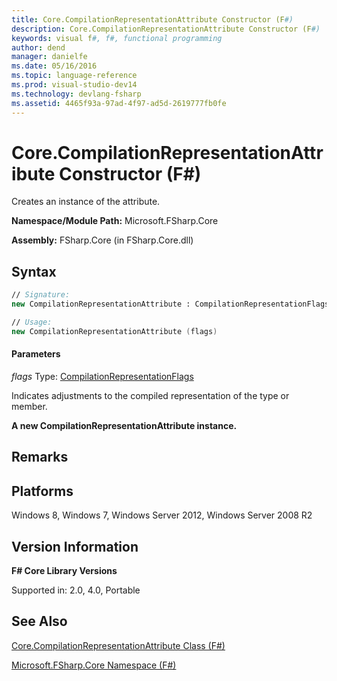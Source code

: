 ```yaml
---
title: Core.CompilationRepresentationAttribute Constructor (F#)
description: Core.CompilationRepresentationAttribute Constructor (F#)
keywords: visual f#, f#, functional programming
author: dend
manager: danielfe
ms.date: 05/16/2016
ms.topic: language-reference
ms.prod: visual-studio-dev14
ms.technology: devlang-fsharp
ms.assetid: 4465f93a-97ad-4f97-ad5d-2619777fb0fe 
---
```


# Core.CompilationRepresentationAttribute Constructor (F#)

Creates an instance of the attribute.

**Namespace/Module Path:** Microsoft.FSharp.Core

**Assembly:** FSharp.Core (in FSharp.Core.dll)


## Syntax

```fsharp
// Signature:
new CompilationRepresentationAttribute : CompilationRepresentationFlags -> CompilationRepresentationAttribute

// Usage:
new CompilationRepresentationAttribute (flags)
```

#### Parameters
*flags*
Type: [CompilationRepresentationFlags](https://msdn.microsoft.com/library/e32f2b3e-34f0-4e03-8bcc-05ed535c0b51)

Indicates adjustments to the compiled representation of the type or member.

**A new CompilationRepresentationAttribute instance.**
## Remarks

## Platforms
Windows 8, Windows 7, Windows Server 2012, Windows Server 2008 R2


## Version Information
**F# Core Library Versions**

Supported in: 2.0, 4.0, Portable


## See Also
[Core.CompilationRepresentationAttribute Class &#40;F&#35;&#41;](Core.CompilationRepresentationAttribute-Class-%5BFSharp%5D.md)

[Microsoft.FSharp.Core Namespace &#40;F&#35;&#41;](Microsoft.FSharp.Core-Namespace-%5BFSharp%5D.md)